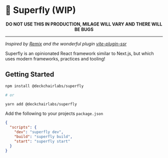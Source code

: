 # 🕺 Superfly (WIP)

<center>
  <strong>
    DO NOT USE THIS IN PRODUCTION, MILAGE WILL VARY AND THERE WILL BE BUGS
  </strong>
</center>

<hr />

_Inspired by [Remix](https://remix.run/) and the wonderful plugin [vite-plugin-ssr](https://github.com/brillout/vite-plugin-ssr)_

Superfly is an opinionated React framework similar to Next.js, but which uses modern frameworks, practices and tooling!

## Getting Started

```sh
npm install @deckchairlabs/superfly

# or

yarn add @deckchairlabs/superfly
```

Add the following to your projects `package.json`

```json
{
  "scripts": {
    "dev": "superfly dev",
    "build": "superfly build",
    "start": "superfly start"
  }
}
```
